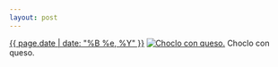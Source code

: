 ```yaml
---
layout: post
---
```


<p>
  <time><a href="/188">{{ page.date | date: "%B %e, %Y" }}</a></time>
  <a href="/188"><img src="{{ site.assets_url }}/188-640.jpg" srcset="{{ site.assets_url }}/188-1280.jpg 1280w, {{ site.assets_url }}/188-960.jpg 960w, {{ site.assets_url }}/188-640.jpg 640w, {{ site.assets_url }}/188-320.jpg 320w" sizes="(min-width: 700px) 50vw, calc(100vw - 2rem)" alt="Choclo con queso." /></a>
  <span>Choclo con queso.</span>
</p>
